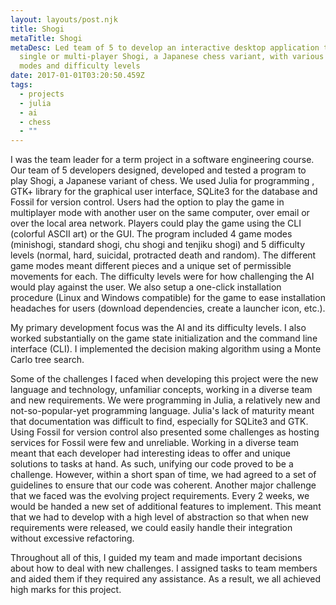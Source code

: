 ```yaml
---
layout: layouts/post.njk
title: Shogi
metaTitle: Shogi
metaDesc: Led team of 5 to develop an interactive desktop application to play
  single or multi-player Shogi, a Japanese chess variant, with various game
  modes and difficulty levels
date: 2017-01-01T03:20:50.459Z
tags:
  - projects
  - julia
  - ai
  - chess
  - ""
---
```

I was the team leader for a term project in a software engineering course. Our team of 5 developers designed, developed and tested a program to play Shogi, a Japanese variant of chess. We used Julia for programming , GTK+ library for the graphical user interface, SQLite3 for the database and Fossil for version control. Users had the option to play the game in multiplayer mode with another user on the same computer, over email or over the local area network. Players could play the game using the CLI (colorful ASCII art) or the GUI. The program included 4 game modes (minishogi, standard shogi, chu shogi and tenjiku shogi) and 5 difficulty levels (normal, hard, suicidal, protracted death and random). The different game modes meant different pieces and a unique set of permissible movements for each. The difficulty levels were for how challenging the AI would play against the user. We also setup a one-click installation procedure (Linux and Windows compatible) for the game to ease installation headaches for users (download dependencies, create a launcher icon, etc.).

My primary development focus was the AI and its difficulty levels. I also worked substantially on the game state initialization and the command line interface (CLI). I implemented the decision making algorithm using a Monte Carlo tree search.

Some of the challenges I faced when developing this project were the new language and technology, unfamiliar concepts, working in a diverse team and new requirements. We were programming in Julia, a relatively new and not-so-popular-yet programming language. Julia's lack of maturity meant that documentation was difficult to find, especially for SQLite3 and GTK. Using Fossil for version control also presented some challenges as hosting services for Fossil were few and unreliable. Working in a diverse team meant that each developer had interesting ideas to offer and unique solutions to tasks at hand. As such, unifying our code proved to be a challenge. However, within a short span of time, we had agreed to a set of guidelines to ensure that our code was coherent. Another major challenge that we faced was the evolving project requirements. Every 2 weeks, we would be handed a new set of additional features to implement. This meant that we had to develop with a high level of abstraction so that when new requirements were released, we could easily handle their integration without excessive refactoring.

Throughout all of this, I guided my team and made important decisions about how to deal with new challenges. I assigned tasks to team members and aided them if they required any assistance. As a result, we all achieved high marks for this project.